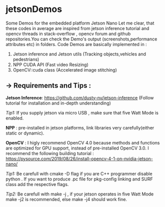 # jetsonDemos
Some Demos for the embedded platform Jetson Nano 
Let me clear, that these codes in average are inspired from jetson inference tutorial and opencv threads in stack-overflow , opencv forum and github repositories.You can check the  Demo's output (screenshots,performance attributes etc) in  folders.
Code Demos are basically implemented in : 
  1. Jetson inference and Jetson utils (Tracking objects,vehicles and pedestrians)
  2. NPP CUDA API (Fast video Resizing)
  3. OpenCV::cuda class (Accelerated image stitching)

-> Requirements and Tips  : 
 ---------------------------------------------------------------------------------------------------------------------------------------
 **Jetson Inference**:
    https://github.com/dusty-nv/jetson-inference (Follow tutorial for installation and in-depth understanding)

  *Tip1:*  If you supply jetson via micro USB , make sure that five Watt Mode is enabled.
 
 **NPP** :
    pre-installed in jetson platforms, link libraries very carefully(either static or dynamic).
 
 **OpenCV** :
    I higly recommend OpenCV 4.0 because methods and functions are optimized for GPU support, instead of pre-installed OpenCV 3.0.
 I recommend the following building tutorial : https://pysource.com/2019/08/26/install-opencv-4-1-on-nvidia-jetson-nano/
 
  *Tip1:*  Be carefull with cmake -D flag if you are C++ programmer disable python . If you want to produce .pc file for pkg-config linking and SURF class add the respective  flags. 
 
 *Tip2:*  Be carefull with make -j , if your jetson operates in five Watt Mode make -j2  is recommended, else make -j4 should work fine.
